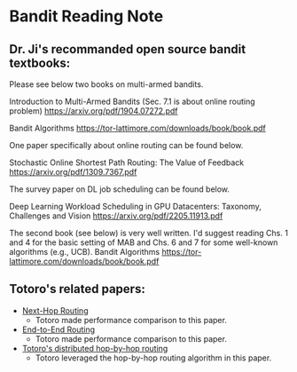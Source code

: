 # Bandit Reading Note

## Dr. Ji's recommanded open source bandit textbooks:

Please see below two books on multi-armed bandits.

Introduction to Multi-Armed Bandits (Sec. 7.1 is about online routing problem)
https://arxiv.org/pdf/1904.07272.pdf

Bandit Algorithms
https://tor-lattimore.com/downloads/book/book.pdf

One paper specifically about online routing can be found below.

Stochastic Online Shortest Path Routing: The Value of Feedback
https://arxiv.org/pdf/1309.7367.pdf

The survey paper on DL job scheduling can be found below.

Deep Learning Workload Scheduling in GPU Datacenters: Taxonomy, Challenges and Vision
https://arxiv.org/pdf/2205.11913.pdf

The second book (see below) is very well written. I'd suggest reading Chs. 1 and 4 for the basic setting of MAB and Chs. 6 and 7 for some well-known algorithms (e.g., UCB).
Bandit Algorithms
https://tor-lattimore.com/downloads/book/book.pdf

## Totoro's related papers:
* [Next-Hop Routing](https://github.com/cwching-ucsc/Bandit-Reading-Note-Easy-Version/blob/main/Adaptive_Opportunistic_Routing_for_Wireless_Ad_Hoc_Networks.pdf)
    * Totoro made performance comparison to this paper.
* [End-to-End Routing](https://arxiv.org/pdf/1011.4748.pdf)
    * Totoro made performance comparison to this paper.
* [Totoro's distributed hop-by-hop routing](https://hal.science/hal-01575796v1/file/combes_stochastic_online_shortest.pdf) 
    * Totoro leveraged the hop-by-hop routing algorithm in this paper.
